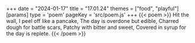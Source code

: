 +++
date = "2024-01-17"
title = "17.01.24"
themes = ["food", "playful"]
[params]
  type = 'poem'
  pageKey = 'src/poem.js'
+++
{{< poem >}}
Hit the wall,
I peel off like a pancake,
The day is overdone but edible,
Charred dough for battle scars,
Patchy with bitter and sweet,
Covered in syrup for the day is replete.
{{< /poem >}}